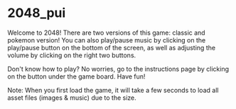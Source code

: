 # 2048_pui
Welcome to 2048! There are two versions of this game: classic and pokemon version! You can also play/pause music by clicking on the play/pause button on the bottom of the screen, as well as adjusting the volume by clicking on the right two buttons. 

Don't know how to play? No worries, go to the instructions page by clicking on the button under the game board. Have fun! 

Note: When you first load the game, it will take a few seconds to load all asset files (images & music) due to the size.  
